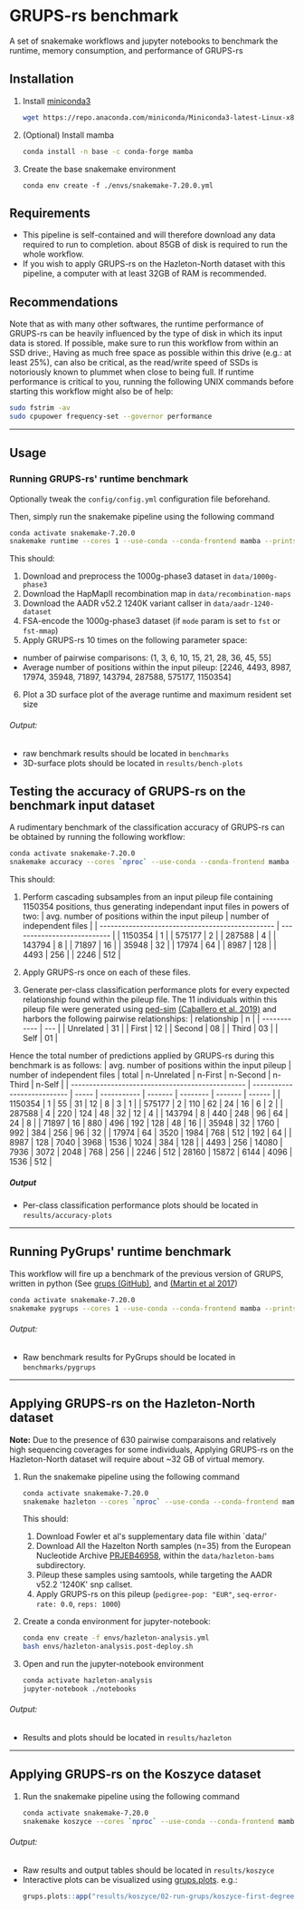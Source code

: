 # GRUPS-rs benchmark

A set of snakemake workflows and jupyter notebooks to benchmark the runtime, memory consumption, and performance of GRUPS-rs

## Installation

1. Install [miniconda3](https://docs.conda.io/projects/miniconda/en/latest/)
   ```bash
   wget https://repo.anaconda.com/miniconda/Miniconda3-latest-Linux-x86_64.sh && bash Miniconda3-latest-Linux-x86_64.sh
   ```

2. (Optional) Install mamba
   ```bash
   conda install -n base -c conda-forge mamba
   ```

4. Create the base snakemake environment
   ```
   conda env create -f ./envs/snakemake-7.20.0.yml
   ```

## Requirements

- This pipeline is self-contained and will therefore download any data required to run to completion. about 85GB of disk is required to run the whole workflow.
- If you wish to apply GRUPS-rs on the Hazleton-North dataset with this pipeline, a computer with at least 32GB of RAM is recommended. 

## Recommendations

Note that as with many other softwares, the runtime performance of GRUPS-rs can be heavily influenced by the type of disk in which its input data is stored. If possible, make sure to run this workflow from within an SSD drive:, Having as much free space as possible within this drive (e.g.: at least 25%), can also be critical, as the read/write speed of SSDs is notoriously known to plummet when close to being full. If runtime performance is critical to you, running the following UNIX commands before starting this workflow might also be of help:

```bash
sudo fstrim -av
sudo cpupower frequency-set --governor performance
```

---

## Usage 
### Running GRUPS-rs' runtime benchmark

Optionally tweak the `config/config.yml` configuration file beforehand. 

Then, simply run the snakemake pipeline using the following command

```bash
conda activate snakemake-7.20.0
snakemake runtime --cores 1 --use-conda --conda-frontend mamba --printshellcmds
```

This should:
1. Download and preprocess the 1000g-phase3 dataset in `data/1000g-phase3`
2. Download the HapMapII recombination map in `data/recombination-maps`
3. Download the AADR v52.2 1240K variant callser in `data/aadr-1240-dataset`
4. FSA-encode the 1000g-phase3 dataset (if `mode` param is set to `fst` or `fst-mmap`)
5. Apply GRUPS-rs 10 times on the following parameter space:
  - number of pairwise comparisons: (1, 3, 6, 10, 15, 21, 28, 36, 45, 55]
  - Average number of positions within the input pileup: [2246, 4493, 8987, 17974, 35948, 71897, 143794, 287588, 575177, 1150354]
6. Plot a 3D surface plot of the average runtime and maximum resident set size

###### Output:
- raw benchmark results should be located in `benchmarks`
- 3D-surface plots should be located in `results/bench-plots`

## Testing the accuracy of GRUPS-rs on the benchmark input dataset

A rudimentary benchmark of the classification accuracy of GRUPS-rs can be obtained by running the following workflow:

```bash
conda activate snakemake-7.20.0
snakemake accuracy --cores `nproc` --use-conda --conda-frontend mamba --printshellcmds
```

This should:
1. Perform cascading subsamples from an input pileup file containing 1150354 positions, thus generating independant input files in powers of two: 
   | avg. number of positions within the input pileup | number of independent files |
   | ------------------------------------------------ | --------------------------- |
   | 1150354                                          |   1                         |
   | 575177                                           |   2                         |
   | 287588                                           |   4                         |
   | 143794                                           |   8                         |
   | 71897                                            |  16                         |
   | 35948                                            |  32                         |
   | 17974                                            |  64                         |
   | 8987                                             | 128                         |
   | 4493                                             | 256                         |
   | 2246                                             | 512                         |

2. Apply GRUPS-rs once on each of these files.
3. Generate per-class classification performance plots for every expected relationship found within the pileup file. The 11 individuals within this pileup file were generated using [ped-sim](https://github.com/williamslab/ped-sim) [(Caballero et al. 2019)](https://doi.org/10.1371/journal.pgen.1007979) and harbors the following pairwise relationships:
   | relationship | n   |
   | ------------ | --- |
   | Unrelated    | 31  |
   | First        | 12  |
   | Second       | 08  |
   | Third        | 03  |
   | Self         | 01  |


Hence the total number of predictions applied by GRUPS-rs during this benchmark is as follows:
| avg. number of positions within the input pileup | number of independent files | total | n-Unrelated | n-First | n-Second | n-Third | n-Self |
| ------------------------------------------------ | --------------------------- | ----- | ----------- | ------- | -------- | ------- | ------ |
| 1150354                                          |   1                         | 55    | 31          | 12      | 8        | 3       | 1      |
| 575177                                           |   2                         | 110   | 62          | 24      | 16       | 6       | 2      |
| 287588                                           |   4                         | 220   | 124         | 48      | 32       | 12      | 4      |
| 143794                                           |   8                         | 440   | 248         | 96      | 64       | 24      | 8      |
| 71897                                            |  16                         | 880   | 496         | 192     | 128      | 48      | 16     |
| 35948                                            |  32                         | 1760  | 992         | 384     | 256      | 96      | 32     |
| 17974                                            |  64                         | 3520  | 1984        | 768     | 512      | 192     | 64     |
| 8987                                             | 128                         | 7040  | 3968        | 1536    | 1024     | 384     | 128    |
| 4493                                             | 256                         | 14080 | 7936        | 3072    | 2048     | 768     | 256    |
| 2246                                             | 512                         | 28160 | 15872       | 6144    | 4096     | 1536    | 512    |

##### Output
- Per-class classification performance plots should be located in `results/accuracy-plots`


---

## Running PyGrups' runtime benchmark

This workflow will fire up a benchmark of the previous version of GRUPS, written in python (See [grups (GitHub)](https://github.com/sameoldmike/grups), and [(Martin et al 2017](https://doi.org/10.1111/mec.14188))

```bash
conda activate snakemake-7.20.0
snakemake pygrups --cores 1 --use-conda --conda-frontend mamba --printshellcmds
```

###### Output:
- Raw benchmark results for PyGrups should be located in `benchmarks/pygrups`

---

## Applying GRUPS-rs on the Hazleton-North dataset
   
**Note:** Due to the presence of 630 pairwise comparaisons and relatively high sequencing coverages for some individuals, Applying GRUPS-rs on the Hazleton-North dataset will require about ~32 GB of virtual memory. 

1. Run the snakemake pipeline using the following command
   ```bash
   conda activate snakemake-7.20.0
   snakemake hazleton --cores `nproc` --use-conda --conda-frontend mamba --printshellcmds
   ```

   This should:
   1. Download Fowler et al's supplementary data file within `data/'
   2. Download All the Hazelton North samples (n=35) from the European Nucleotide Archive [PRJEB46958](https://www.ebi.ac.uk/ena/browser/view/PRJEB46958), within the `data/hazleton-bams` subdirectory.
   3. Pileup these samples using samtools, while targeting the AADR v52.2 '1240K' snp callset.
   4. Apply GRUPS-rs on this pileup (`pedigree-pop: "EUR"`, `seq-error-rate: 0.0`, `reps: 1000`)

3. Create a conda environment for jupyter-notebook:
   ```bash
   conda env create -f envs/hazleton-analysis.yml
   bash envs/hazleton-analysis.post-deploy.sh
   ```
4. Open and run the jupyter-notebook environment
   ```bash
   conda activate hazleton-analysis
   jupyter-notebook ./notebooks
   ```
###### Output:
- Results and plots should be located in `results/hazleton`

---

## Applying GRUPS-rs on the Koszyce dataset

1. Run the snakemake pipeline using the following command
   ```bash
   conda activate snakemake-7.20.0
   snakemake koszyce --cores `nproc` --use-conda --conda-frontend mamba --printshellcmds
   ```

###### Output:
- Raw results and output tables should be located in `results/koszyce`
- Interactive plots can be visualized using [grups.plots](https://github.com/MaelLefeuvre/grups.plots). e.g.:
    ```r
    grups.plots::app("results/koszyce/02-run-grups/koszyce-first-degree/")
    ```
